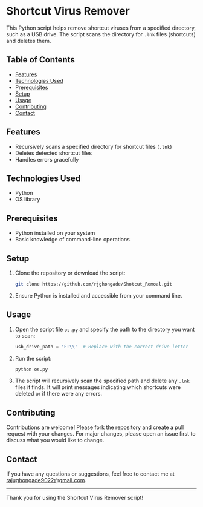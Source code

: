 # Shortcut Virus Remover

This Python script helps remove shortcut viruses from a specified directory, such as a USB drive. The script scans the directory for `.lnk` files (shortcuts) and deletes them.

## Table of Contents
- [Features](#features)
- [Technologies Used](#technologies-used)
- [Prerequisites](#prerequisites)
- [Setup](#setup)
- [Usage](#usage)
- [Contributing](#contributing)
- [Contact](#contact)

## Features
- Recursively scans a specified directory for shortcut files (`.lnk`)
- Deletes detected shortcut files
- Handles errors gracefully

## Technologies Used
- Python 
- OS library

## Prerequisites
- Python installed on your system
- Basic knowledge of command-line operations

## Setup
1. Clone the repository or download the script:
    ```sh
    git clone https://github.com/rjghongade/Shotcut_Remoal.git
    ```

2. Ensure Python is installed and accessible from your command line.

## Usage
1. Open the script file `os.py` and specify the path to the directory you want to scan:
    ```python
    usb_drive_path = 'F:\\'  # Replace with the correct drive letter
    ```

2. Run the script:
    ```sh
    python os.py
    ```

3. The script will recursively scan the specified path and delete any `.lnk` files it finds. It will print messages indicating which shortcuts were deleted or if there were any errors.

## Contributing
Contributions are welcome! Please fork the repository and create a pull request with your changes. For major changes, please open an issue first to discuss what you would like to change.

## Contact
If you have any questions or suggestions, feel free to contact me at [rajughongade9022@gmail.com](mailto:rajughongade9022@gmail.com).

---

Thank you for using the Shortcut Virus Remover script!
